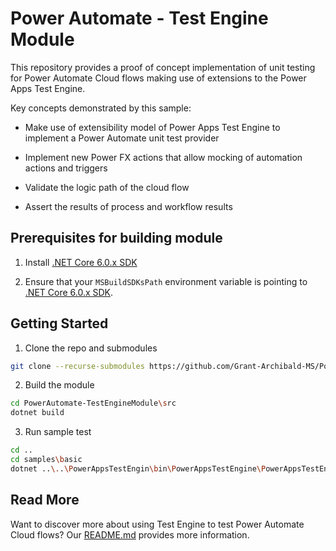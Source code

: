 # Power Automate - Test Engine Module

This repository provides a proof of concept implementation of unit testing for Power Automate Cloud flows making use of extensions to the Power Apps Test Engine.

Key concepts demonstrated by this sample:

- Make use of extensibility model of Power Apps Test Engine to implement a Power Automate unit test provider

- Implement new Power FX actions that allow mocking of automation actions and triggers
  
- Validate the logic path of the cloud flow
  
- Assert the results of process and workflow results

## Prerequisites for building module

1. Install [.NET Core 6.0.x SDK](https://dotnet.microsoft.com/en-us/download/dotnet/6.0)

2. Ensure that your `MSBuildSDKsPath` environment variable is pointing to [.NET Core 6.0.x SDK](https://dotnet.microsoft.com/en-us/download/dotnet/6.0).

## Getting Started

1. Clone the repo and submodules

```bash
git clone --recurse-submodules https://github.com/Grant-Archibald-MS/PowerAutomate-TestEngineModule.git
```

2. Build the module

```bash
cd PowerAutomate-TestEngineModule\src
dotnet build
```

3. Run sample test

```bash
cd ..
cd samples\basic
dotnet ..\..\PowerAppsTestEngin\bin\PowerAppsTestEngine\PowerAppsTestEngine.dll -i testPlan2.fx.yaml -t 00000000-0000-0000-0000-000000000000 -e 00000000-0000-0000-0000-000000000000 -p powerautomate -u local 
```

## Read More

Want to discover more about using Test Engine to test Power Automate Cloud flows? Our [README.md](./docs/README.md) provides more information.
